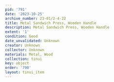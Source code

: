 ```yaml
---
pid: '791'
date: '2023-10-25'
archive_number: 23-01/2-4-22
title: Metal Sandwich Press, Wooden Handle
description: Metal Sandwich Press, Wooden Handle
extent: '1'
condition: Good
date_unvalidated: Unknown
creator: Unknown
collector: Unknown
materials: Metal, Wood
collection: tinui
key: object
order: '790'
layout: tinui_item
---
```

